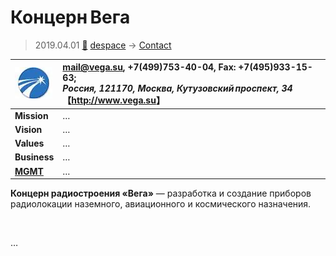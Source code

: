 # Концерн Вега
> 2019.04.01 [🚀](../../index/index.md) [despace](../index.md) → [Contact](../contact.md)

|[![](../f/contact/k/koncern_vega_logo1_thumb.webp)](../f/contact/k/koncern_vega_logo1.webp)|<mail@vega.su>, +7(499)753-40-04, Fax: +7(495)933-15-63;<br> *Россия, 121170, Москва, Кутузовский проспект, 34*<br> 【<http://www.vega.su>】|
|:--|:--|
|**Mission**|…|
|**Vision**|…|
|**Values**|…|
|**Business**|…|
|**[MGMT](../mgmt.md)**|…|

**Концерн радиостроения «Вега»** — разработка и создание приборов радиолокации наземного, авиационного и космического назначения.


<p style="page-break-after:always"> </p>

…
